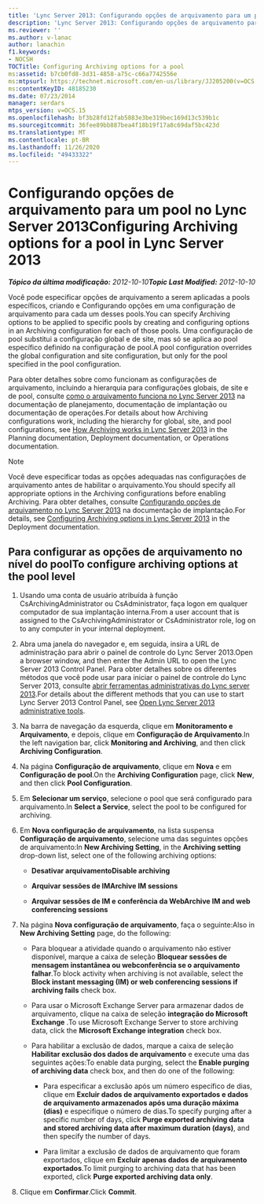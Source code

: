 ```yaml
---
title: 'Lync Server 2013: Configurando opções de arquivamento para um pool'
description: 'Lync Server 2013: Configurando opções de arquivamento para um pool.'
ms.reviewer: ''
ms.author: v-lanac
author: lanachin
f1.keywords:
- NOCSH
TOCTitle: Configuring Archiving options for a pool
ms:assetid: b7cb0fd8-3d31-4858-a75c-c66a7742556e
ms:mtpsurl: https://technet.microsoft.com/en-us/library/JJ205200(v=OCS.15)
ms:contentKeyID: 48185230
ms.date: 07/23/2014
manager: serdars
mtps_version: v=OCS.15
ms.openlocfilehash: bf3b28fd12fab5883e3be319bec169d13c539b1c
ms.sourcegitcommit: 36fee89bb887bea4f18b19f17a8c69daf5bc423d
ms.translationtype: MT
ms.contentlocale: pt-BR
ms.lasthandoff: 11/26/2020
ms.locfileid: "49433322"
---
```

# <a name="configuring-archiving-options-for-a-pool-in-lync-server-2013"></a><span data-ttu-id="867e6-103">Configurando opções de arquivamento para um pool no Lync Server 2013</span><span class="sxs-lookup"><span data-stu-id="867e6-103">Configuring Archiving options for a pool in Lync Server 2013</span></span>

<div data-xmlns="http://www.w3.org/1999/xhtml">

<div class="topic" data-xmlns="http://www.w3.org/1999/xhtml" data-msxsl="urn:schemas-microsoft-com:xslt" data-cs="https://msdn.microsoft.com/">

<div data-asp="https://msdn2.microsoft.com/asp">



</div>

<div id="mainSection">

<div id="mainBody"><span data-ttu-id="867e6-104">

<span> </span></span><span class="sxs-lookup"><span data-stu-id="867e6-104">

<span> </span></span></span>

<span data-ttu-id="867e6-105">_**Tópico da última modificação:** 2012-10-10_</span><span class="sxs-lookup"><span data-stu-id="867e6-105">_**Topic Last Modified:** 2012-10-10_</span></span>

<span data-ttu-id="867e6-106">Você pode especificar opções de arquivamento a serem aplicadas a pools específicos, criando e Configurando opções em uma configuração de arquivamento para cada um desses pools.</span><span class="sxs-lookup"><span data-stu-id="867e6-106">You can specify Archiving options to be applied to specific pools by creating and configuring options in an Archiving configuration for each of those pools.</span></span> <span data-ttu-id="867e6-107">Uma configuração de pool substitui a configuração global e de site, mas só se aplica ao pool específico definido na configuração de pool.</span><span class="sxs-lookup"><span data-stu-id="867e6-107">A pool configuration overrides the global configuration and site configuration, but only for the pool specified in the pool configuration.</span></span>

<span data-ttu-id="867e6-108">Para obter detalhes sobre como funcionam as configurações de arquivamento, incluindo a hierarquia para configurações globais, de site e de pool, consulte [como o arquivamento funciona no Lync Server 2013](lync-server-2013-how-archiving-works.md) na documentação de planejamento, documentação de implantação ou documentação de operações.</span><span class="sxs-lookup"><span data-stu-id="867e6-108">For details about how Archiving configurations work, including the hierarchy for global, site, and pool configurations, see [How Archiving works in Lync Server 2013](lync-server-2013-how-archiving-works.md) in the Planning documentation, Deployment documentation, or Operations documentation.</span></span>

<div>


> [!NOTE]  
> <span data-ttu-id="867e6-109">Você deve especificar todas as opções adequadas nas configurações de arquivamento antes de habilitar o arquivamento.</span><span class="sxs-lookup"><span data-stu-id="867e6-109">You should specify all appropriate options in the Archiving configurations before enabling Archiving.</span></span> <span data-ttu-id="867e6-110">Para obter detalhes, consulte <A href="lync-server-2013-configuring-archiving-options.md">Configurando opções de arquivamento no Lync Server 2013</A> na documentação de implantação.</span><span class="sxs-lookup"><span data-stu-id="867e6-110">For details, see <A href="lync-server-2013-configuring-archiving-options.md">Configuring Archiving options in Lync Server 2013</A> in the Deployment documentation.</span></span>



</div>

<div>

## <a name="to-configure-archiving-options-at-the-pool-level"></a><span data-ttu-id="867e6-111">Para configurar as opções de arquivamento no nível do pool</span><span class="sxs-lookup"><span data-stu-id="867e6-111">To configure archiving options at the pool level</span></span>

1.  <span data-ttu-id="867e6-112">Usando uma conta de usuário atribuída à função CsArchivingAdministrator ou CsAdministrator, faça logon em qualquer computador de sua implantação interna.</span><span class="sxs-lookup"><span data-stu-id="867e6-112">From a user account that is assigned to the CsArchivingAdministrator or CsAdministrator role, log on to any computer in your internal deployment.</span></span>

2.  <span data-ttu-id="867e6-113">Abra uma janela do navegador e, em seguida, insira a URL de administração para abrir o painel de controle do Lync Server 2013.</span><span class="sxs-lookup"><span data-stu-id="867e6-113">Open a browser window, and then enter the Admin URL to open the Lync Server 2013 Control Panel.</span></span> <span data-ttu-id="867e6-114">Para obter detalhes sobre os diferentes métodos que você pode usar para iniciar o painel de controle do Lync Server 2013, consulte [abrir ferramentas administrativas do Lync server 2013](lync-server-2013-open-lync-server-administrative-tools.md).</span><span class="sxs-lookup"><span data-stu-id="867e6-114">For details about the different methods that you can use to start Lync Server 2013 Control Panel, see [Open Lync Server 2013 administrative tools](lync-server-2013-open-lync-server-administrative-tools.md).</span></span>

3.  <span data-ttu-id="867e6-115">Na barra de navegação da esquerda, clique em **Monitoramento e Arquivamento**, e depois, clique em **Configuração de Arquivamento**.</span><span class="sxs-lookup"><span data-stu-id="867e6-115">In the left navigation bar, click **Monitoring and Archiving**, and then click **Archiving Configuration**.</span></span>

4.  <span data-ttu-id="867e6-116">Na página **Configuração de arquivamento**, clique em **Nova** e em **Configuração de pool**.</span><span class="sxs-lookup"><span data-stu-id="867e6-116">On the **Archiving Configuration** page, click **New**, and then click **Pool Configuration**.</span></span>

5.  <span data-ttu-id="867e6-117">Em **Selecionar um serviço**, selecione o pool que será configurado para arquivamento.</span><span class="sxs-lookup"><span data-stu-id="867e6-117">In **Select a Service**, select the pool to be configured for archiving.</span></span>

6.  <span data-ttu-id="867e6-118">Em **Nova configuração de arquivamento**, na lista suspensa **Configuração de arquivamento**, selecione uma das seguintes opções de arquivamento:</span><span class="sxs-lookup"><span data-stu-id="867e6-118">In **New Archiving Setting**, in the **Archiving setting** drop-down list, select one of the following archiving options:</span></span>
    
      - <span data-ttu-id="867e6-119">**Desativar arquivamento**</span><span class="sxs-lookup"><span data-stu-id="867e6-119">**Disable archiving**</span></span>
    
      - <span data-ttu-id="867e6-120">**Arquivar sessões de IM**</span><span class="sxs-lookup"><span data-stu-id="867e6-120">**Archive IM sessions**</span></span>
    
      - <span data-ttu-id="867e6-121">**Arquivar sessões de IM e conferência da Web**</span><span class="sxs-lookup"><span data-stu-id="867e6-121">**Archive IM and web conferencing sessions**</span></span>

7.  <span data-ttu-id="867e6-122">Na página **Nova configuração de arquivamento**, faça o seguinte:</span><span class="sxs-lookup"><span data-stu-id="867e6-122">Also in **New Archiving Setting** page, do the following:</span></span>
    
      - <span data-ttu-id="867e6-123">Para bloquear a atividade quando o arquivamento não estiver disponível, marque a caixa de seleção **Bloquear sessões de mensagem instantânea ou webconferência se o arquivamento falhar**.</span><span class="sxs-lookup"><span data-stu-id="867e6-123">To block activity when archiving is not available, select the **Block instant messaging (IM) or web conferencing sessions if archiving fails** check box.</span></span>
    
      - <span data-ttu-id="867e6-124">Para usar o Microsoft Exchange Server para armazenar dados de arquivamento, clique na caixa de seleção **integração do Microsoft Exchange** .</span><span class="sxs-lookup"><span data-stu-id="867e6-124">To use Microsoft Exchange Server to store archiving data, click the **Microsoft Exchange integration** check box.</span></span>
    
      - <span data-ttu-id="867e6-125">Para habilitar a exclusão de dados, marque a caixa de seleção **Habilitar exclusão dos dados de arquivamento** e execute uma das seguintes ações:</span><span class="sxs-lookup"><span data-stu-id="867e6-125">To enable data purging, select the **Enable purging of archiving data** check box, and then do one of the following:</span></span>
        
          - <span data-ttu-id="867e6-126">Para especificar a exclusão após um número específico de dias, clique em **Excluir dados de arquivamento exportados e dados de arquivamento armazenados após uma duração máxima (dias)** e especifique o número de dias.</span><span class="sxs-lookup"><span data-stu-id="867e6-126">To specify purging after a specific number of days, click **Purge exported archiving data and stored archiving data after maximum duration (days)**, and then specify the number of days.</span></span>
        
          - <span data-ttu-id="867e6-127">Para limitar a exclusão de dados de arquivamento que foram exportados, clique em **Excluir apenas dados de arquivamento exportados**.</span><span class="sxs-lookup"><span data-stu-id="867e6-127">To limit purging to archiving data that has been exported, click **Purge exported archiving data only**.</span></span>

8.  <span data-ttu-id="867e6-128">Clique em **Confirmar**.</span><span class="sxs-lookup"><span data-stu-id="867e6-128">Click **Commit**.</span></span>

<span data-ttu-id="867e6-129"></div>

</div>

<span> </span>

</div>

</div>

</span><span class="sxs-lookup"><span data-stu-id="867e6-129"></div>

</div>

<span> </span>

</div>

</div>

</span></span></div>

